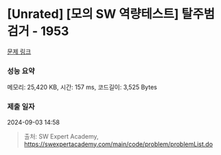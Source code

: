 # [Unrated] [모의 SW 역량테스트] 탈주범 검거 - 1953 

[문제 링크](https://swexpertacademy.com/main/code/problem/problemDetail.do?contestProbId=AV5PpLlKAQ4DFAUq) 

### 성능 요약

메모리: 25,420 KB, 시간: 157 ms, 코드길이: 3,525 Bytes

### 제출 일자

2024-09-03 14:58



> 출처: SW Expert Academy, https://swexpertacademy.com/main/code/problem/problemList.do